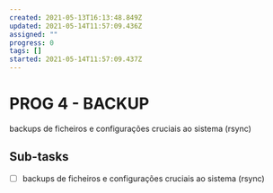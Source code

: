 ```yaml
---
created: 2021-05-13T16:13:48.849Z
updated: 2021-05-14T11:57:09.436Z
assigned: ""
progress: 0
tags: []
started: 2021-05-14T11:57:09.437Z
---
```


# PROG 4 - BACKUP

backups de ficheiros e configurações cruciais ao sistema (rsync)

## Sub-tasks

- [ ] backups de ficheiros e configurações cruciais ao sistema (rsync)
